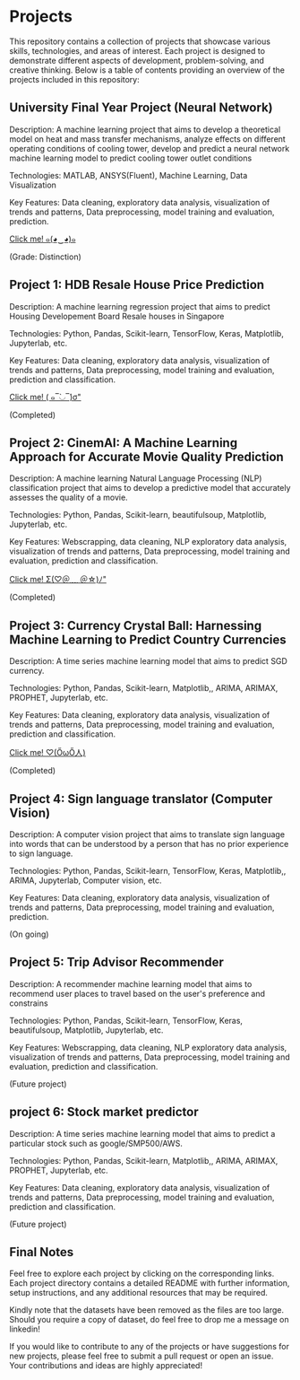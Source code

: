 # Projects
This repository contains a collection of projects that showcase various skills, technologies, and areas of interest. Each project is designed to demonstrate different aspects of development, problem-solving, and creative thinking. Below is a table of contents providing an overview of the projects included in this repository:

## University Final Year Project (Neural Network)

Description: A machine learning project that aims to develop a theoretical model on heat and mass transfer mechanisms, analyze effects on different operating conditions of cooling tower, develop and predict a neural network machine learning model to predict cooling tower outlet conditions 

Technologies: MATLAB, ANSYS(Fluent), Machine Learning, Data Visualization

Key Features: Data cleaning, exploratory data analysis, visualization of trends and patterns, Data preprocessing, model training and evaluation, prediction.

[Click me! ๑(◕‿◕)๑](https://github.com/chonkykai/Projects/tree/main/Cooling_Tower_Prediction)

(Grade: Distinction)

## Project 1: HDB Resale House Price Prediction

Description: A machine learning regression project that aims to predict Housing Developement Board Resale houses in Singapore

Technologies: Python, Pandas, Scikit-learn, TensorFlow, Keras, Matplotlib, Jupyterlab, etc.

Key Features: Data cleaning, exploratory data analysis, visualization of trends and patterns, Data preprocessing, model training and evaluation, prediction and classification.

[Click me! ( ๑‾̀◡‾́)σ"](https://github.com/chonkykai/Projects/tree/main/house_price_prediction)

(Completed)

## Project 2: CinemAI: A Machine Learning Approach for Accurate Movie Quality Prediction

Description: A machine learning Natural Language Processing (NLP) classification project that aims to develop a predictive model that accurately assesses the quality of a movie.

Technologies: Python, Pandas, Scikit-learn, beautifulsoup, Matplotlib, Jupyterlab, etc.

Key Features: Webscrapping, data cleaning, NLP exploratory data analysis, visualization of trends and patterns, Data preprocessing, model training and evaluation, prediction and classification.

[Click me! Σ(♡＠﹏ ＠☆)ﾉ"](https://github.com/chonkykai/Projects/tree/main/CinemAI)

(Completed)

## Project 3: Currency Crystal Ball: Harnessing Machine Learning to Predict Country Currencies

Description: A time series machine learning model that aims to predict SGD currency.

Technologies: Python, Pandas, Scikit-learn, Matplotlib,, ARIMA, ARIMAX, PROPHET, Jupyterlab, etc.

Key Features: Data cleaning, exploratory data analysis, visualization of trends and patterns, Data preprocessing, model training and evaluation, prediction and classification.

[Click me! ♡(ŐωŐ人)](https://github.com/chonkykai/Projects/tree/main/Currency_Crystal_Ball)

(Completed)

## Project 4: Sign language translator (Computer Vision)

Description: A computer vision project that aims to translate sign language into words that can be understood by a person that has no prior experience to sign language.

Technologies: Python, Pandas, Scikit-learn, TensorFlow, Keras, Matplotlib,, ARIMA, Jupyterlab, Computer vision, etc.

Key Features: Data cleaning, exploratory data analysis, visualization of trends and patterns, Data preprocessing, model training and evaluation, prediction.

(On going)

## Project 5: Trip Advisor Recommender 

Description: A recommender machine learning model that aims to recommend user places to travel based on the user's preference and constrains

Technologies: Python, Pandas, Scikit-learn, TensorFlow, Keras, beautifulsoup, Matplotlib, Jupyterlab, etc.

Key Features: Webscrapping, data cleaning, NLP exploratory data analysis, visualization of trends and patterns, Data preprocessing, model training and evaluation, prediction and classification.

(Future project)

## project 6: Stock market predictor

Description: A time series machine learning model that aims to predict a particular stock such as google/SMP500/AWS.

Technologies: Python, Pandas, Scikit-learn, Matplotlib,, ARIMA, ARIMAX, PROPHET, Jupyterlab, etc.

Key Features: Data cleaning, exploratory data analysis, visualization of trends and patterns, Data preprocessing, model training and evaluation, prediction and classification.

(Future project)

## Final Notes

Feel free to explore each project by clicking on the corresponding links. Each project directory contains a detailed README with further information, setup instructions, and any additional resources that may be required.

Kindly note that the datasets have been removed as the files are too large. Should you require a copy of dataset, do feel free to drop me a message on linkedin!

If you would like to contribute to any of the projects or have suggestions for new projects, please feel free to submit a pull request or open an issue. Your contributions and ideas are highly appreciated!